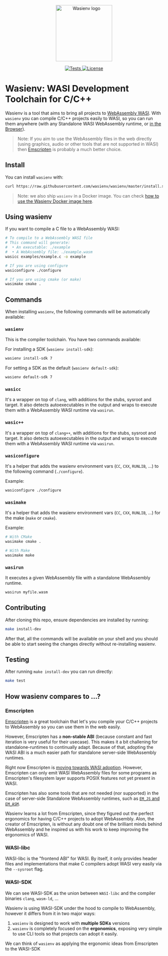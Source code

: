 <p align="center">
  <a href="https://github.com/wasienv/wasienv" target="_blank" rel="noopener noreferrer">
    <img height="180" src="https://raw.githubusercontent.com/wasienv/wasienv/master/logo.png" alt="Wasienv logo">
  </a>
</p>

<p align="center">
  <a href="https://github.com/wasienv/wasienv/actions?workflow=CI">
    <img src="https://github.com/wasienv/wasienv/workflows/CI/badge.svg?style=flat-square" alt="Tests">
  </a>

  <a href="https://github.com/wasmerio/wasmer/blob/master/LICENSE">
    <img src="https://img.shields.io/github/license/wasienv/wasienv.svg?style=flat-square" alt="License">
  </a>
</p>

# Wasienv: WASI Development Toolchain for C/C++

Wasienv is a tool that aims to bring all projects to [WebAssembly WASI](https://github.com/WebAssembly/WASI). With `wasienv` you can compile C/C++ projects easily to WASI, so you can run them anywhere (with any Standalone WASI WebAssembly runtime, or [in the Browser](https://webassembly.sh)).

> Note: If you aim to use the WebAssembly files in the web directly (using graphics, audio or other tools that are not supported in WASI) then [Emscripten](https://emscripten.org/) is probably a much better choice.

## Install

You can install `wasienv` with:

```sh
curl https://raw.githubusercontent.com/wasienv/wasienv/master/install.sh | sh
```

> Note: we also ship `wasienv` in a Docker image. You can check [how to use the Wasienv Docker image here](https://github.com/wasienv/wasienv/blob/master/docker/).

## Using wasienv

If you want to compile a C file to a WebAssembly WASI:

```sh
# To compile to a WebAssembly WASI file
# This command will generate:
#  • An executable: ./example
#  • A WebAssembly file: ./example.wasm
wasicc examples/example.c -o example

# If you are using configure
wasiconfigure ./configure

# If you are using cmake (or make)
wasimake cmake .
```

## Commands

When installing `wasienv`, the following commands will be automatically available:

### `wasienv`

This is the compiler toolchain. You have two commands available:

For installing a SDK (`wasienv install-sdk`):

```sh
wasienv install-sdk 7
```

For setting a SDK as the default (`wasienv default-sdk`):

```sh
wasienv default-sdk 7
```

### `wasicc`

It's a wrapper on top of `clang`, with additions for the stubs, sysroot and target.
It also detects autoexecutables in the output and wraps to execute them with a WebAssembly WASI runtime via `wasirun`.

### `wasic++`

It's a wrapper on top of `clang++`, with additions for the stubs, sysroot and target.
It also detects autoexecutables in the output and wraps to execute them with a WebAssembly WASI runtime via `wasirun`.

### `wasiconfigure`

It's a helper that adds the wasienv environment vars (`CC`, `CXX`, `RUNLIB`, ...) to the following command (`./configure`).

Example:

```sh
wasiconfigure ./configure
```

### `wasimake`

It's a helper that adds the wasienv environment vars (`CC`, `CXX`, `RUNLIB`, ...) for the make (`make` or `cmake`).

Example:

```sh
# With CMake
wasimake cmake .

# With Make
wasimake make
```

### `wasirun`

It executes a given WebAssembly file with a standalone WebAssembly runtime.

```sh
wasirun myfile.wasm
```

## Contributing

After cloning this repo, ensure dependencies are installed by running:

```sh
make install-dev
```

After that, all the commands will be available on your shell and you should be able to start seeing the changes directly without re-installing wasienv.

## Testing

After running `make install-dev` you can run directly:

```sh
make test
```

## How wasienv compares to …?

### Emscripten

[Emscripten](https://emscripten.org/) is a great toolchain that let's you compile your C/C++ projects to WebAssembly so you can use them in the web easily.

However, Emscripten has a **non-stable ABI** (because constant and fast iteration is very useful for their usecase).
This makes it a bit challening for standalone-runtimes to continually adapt.
Because of that, adopting the WASI ABI is a much easier path for standalone server-side WebAssembly runtimes.

Right now Emscripten is [moving towards WASI adoption](https://github.com/emscripten-core/emscripten/issues/9479). 
However, Emscripten can only emit WASI WebAssembly files for some programs as Emscripten's filesystem layer supports POSIX features not yet present in WASI.

Emscripten has also some tools that are not needed (nor supported) in the case of server-side Standalone WebAssembly runtimes, such as [`EM_JS` and `EM_ASM`](https://emscripten.org/docs/porting/connecting_cpp_and_javascript/Interacting-with-code.html#calling-javascript-from-c-c).

Wasienv learns a lot from Emscripten, since they figured out the perfect ergonomics for having C/C++ projects to adopt WebAssembly. Alon, the creator of Emscripten, is without any doubt one of the brilliant minds behind WebAssembly and he inspired us with his work to keep improving the ergonomics of WASI.

### WASI-libc

WASI-libc is the "frontend ABI" for WASI. By itself, it only provides header files and implementations that make C compilers adopt WASI very easily via the `--sysroot` flag.

### WASI-SDK

We can see WASI-SDK as the union between `WASI-libc` and the compiler binaries `clang`, `wasm-ld`, ...

Wasienv is using WASI-SDK under the hood to compile to WebAssembly, however it differs from it in two major ways:
1. `wasienv` is designed to work with **multiple SDKs** versions
2. `wasienv` is completely focused on the **ergonomics**, exposing very simple to use CLI tools so that projects can adopt it easily.

We can think of `wasienv` as applying the ergonomic ideas from Emscripten to the WASI-SDK
